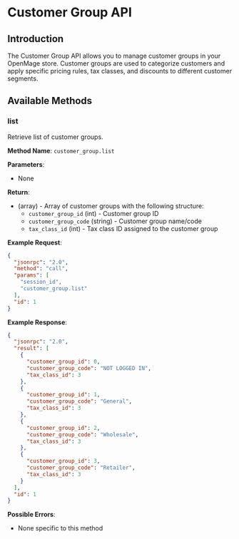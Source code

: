 # Customer Group API

## Introduction

The Customer Group API allows you to manage customer groups in your OpenMage store. Customer groups are used to categorize customers and apply specific pricing rules, tax classes, and discounts to different customer segments.

## Available Methods

### list

Retrieve list of customer groups.

**Method Name**: `customer_group.list`

**Parameters**:

- None

**Return**:

- (array) - Array of customer groups with the following structure:
  - `customer_group_id` (int) - Customer group ID
  - `customer_group_code` (string) - Customer group name/code
  - `tax_class_id` (int) - Tax class ID assigned to the customer group

**Example Request**:
```json
{
  "jsonrpc": "2.0",
  "method": "call",
  "params": [
    "session_id",
    "customer_group.list"
  ],
  "id": 1
}
```

**Example Response**:
```json
{
  "jsonrpc": "2.0",
  "result": [
    {
      "customer_group_id": 0,
      "customer_group_code": "NOT LOGGED IN",
      "tax_class_id": 3
    },
    {
      "customer_group_id": 1,
      "customer_group_code": "General",
      "tax_class_id": 3
    },
    {
      "customer_group_id": 2,
      "customer_group_code": "Wholesale",
      "tax_class_id": 3
    },
    {
      "customer_group_id": 3,
      "customer_group_code": "Retailer",
      "tax_class_id": 3
    }
  ],
  "id": 1
}
```

**Possible Errors**:

- None specific to this method